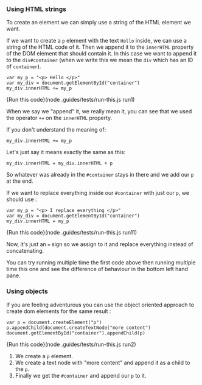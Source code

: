 ### Using HTML strings

To create an element we can simply use a string of the HTML element we want. 

If we want to create a `p` element with the text `Hello` inside, we can use a string of the HTML code of it. Then we append it to the `innerHTML` property of the DOM element that should contain it. In this case we want to append it to the `div#container` (when we write this we mean the `div` which has an ID of `container`).

```
var my_p = "<p> Hello </p>"
var my_div = document.getElementById("container")
my_div.innerHTML += my_p
```
{Run this code}(node .guides/tests/run-this.js run1)

When we say we "append" it, we really mean it, you can see that we used the operator `+=` on the `innerHTML` property.

If you don't understand the meaning of: 
```
my_div.innerHTML += my_p
```

Let's just say it means exactly the same as this: 
```
my_div.innerHTML = my_div.innerHTML + p
```

So whatever was already in the `#container` stays in there and we add our `p` at the end.

If we want to replace everything inside our `#container` with just our `p`, we should use :

```
var my_p = "<p> I replace everything </p>"
var my_div = document.getElementById("container")
my_div.innerHTML = my_p
```
{Run this code}(node .guides/tests/run-this.js run11)

Now, it's just an `=` sign so we assign to it and replace everything instead of concatenating.

You can try running multiple time the first code above then running multiple time this one and see the difference of behaviour in the bottom left hand pane.

### Using objects

If you are feeling adventurous you can use the object oriented approach to create dom elements for the same result :

```
var p = document.createElement("p")
p.appendChild(document.createTextNode("more content")
document.getElementById("container").appendChild(p)
```
{Run this code}(node .guides/tests/run-this.js run2)

1. We create a `p` element. 
1. We create a text node with "more content" and append it as a child to the `p`.
1. Finally we get the `#container` and append our `p` to it.

